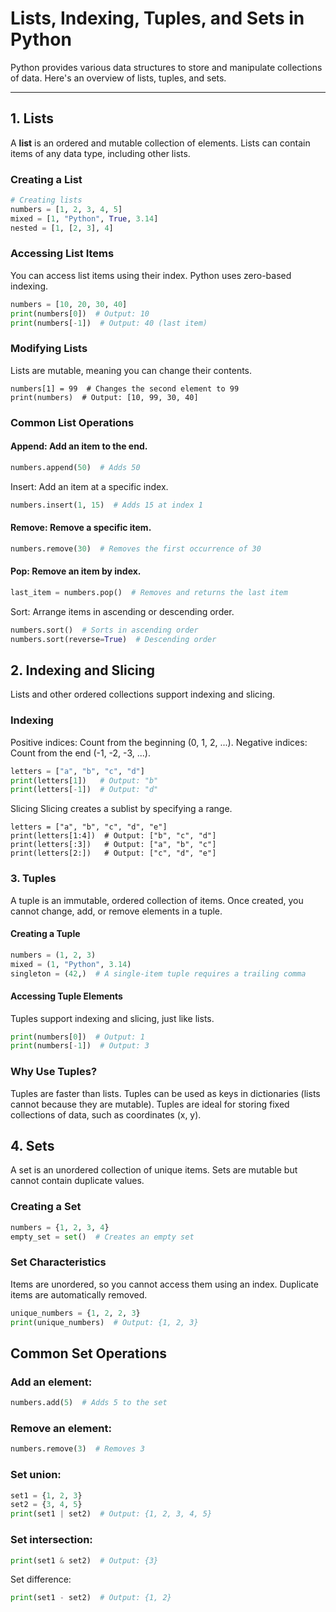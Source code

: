 # Lists, Indexing, Tuples, and Sets in Python

Python provides various data structures to store and manipulate collections of data. Here's an overview of lists, tuples, and sets.

---

## 1. Lists
A **list** is an ordered and mutable collection of elements. Lists can contain items of any data type, including other lists.

### Creating a List
```python
# Creating lists
numbers = [1, 2, 3, 4, 5]
mixed = [1, "Python", True, 3.14]
nested = [1, [2, 3], 4]
```


### Accessing List Items
You can access list items using their index. Python uses zero-based indexing.

```python
numbers = [10, 20, 30, 40]
print(numbers[0])  # Output: 10
print(numbers[-1])  # Output: 40 (last item)
```

### Modifying Lists
Lists are mutable, meaning you can change their contents.

```
numbers[1] = 99  # Changes the second element to 99
print(numbers)  # Output: [10, 99, 30, 40]
```

### Common List Operations
#### Append: Add an item to the end.

```python
numbers.append(50)  # Adds 50
```
Insert: Add an item at a specific index.
```python
numbers.insert(1, 15)  # Adds 15 at index 1
```
#### Remove: Remove a specific item.
```python
numbers.remove(30)  # Removes the first occurrence of 30
```
#### Pop: Remove an item by index.
```python
last_item = numbers.pop()  # Removes and returns the last item
```
Sort: Arrange items in ascending or descending order.
```python
numbers.sort()  # Sorts in ascending order
numbers.sort(reverse=True)  # Descending order
```
## 2. Indexing and Slicing
Lists and other ordered collections support indexing and slicing.

### Indexing
Positive indices: Count from the beginning (0, 1, 2, ...).
Negative indices: Count from the end (-1, -2, -3, ...).

```Python
letters = ["a", "b", "c", "d"]
print(letters[1])   # Output: "b"
print(letters[-1])  # Output: "d"
```
Slicing
Slicing creates a sublist by specifying a range.

```
letters = ["a", "b", "c", "d", "e"]
print(letters[1:4])  # Output: ["b", "c", "d"]
print(letters[:3])   # Output: ["a", "b", "c"]
print(letters[2:])   # Output: ["c", "d", "e"]
```
### 3. Tuples
A tuple is an immutable, ordered collection of items. Once created, you cannot change, add, or remove elements in a tuple.

#### Creating a Tuple
```Python
numbers = (1, 2, 3)
mixed = (1, "Python", 3.14)
singleton = (42,)  # A single-item tuple requires a trailing comma
```
#### Accessing Tuple Elements
Tuples support indexing and slicing, just like lists.

```Python
print(numbers[0])  # Output: 1
print(numbers[-1])  # Output: 3
```
### Why Use Tuples?
Tuples are faster than lists.
Tuples can be used as keys in dictionaries (lists cannot because they are mutable).
Tuples are ideal for storing fixed collections of data, such as coordinates (x, y).
## 4. Sets
A set is an unordered collection of unique items. Sets are mutable but cannot contain duplicate values.

### Creating a Set
```Python
numbers = {1, 2, 3, 4}
empty_set = set()  # Creates an empty set
```

### Set Characteristics
Items are unordered, so you cannot access them using an index.
Duplicate items are automatically removed.

```Python
unique_numbers = {1, 2, 2, 3}
print(unique_numbers)  # Output: {1, 2, 3}
```
## Common Set Operations
### Add an element:

```Python
numbers.add(5)  # Adds 5 to the set
```

### Remove an element:
```Python
numbers.remove(3)  # Removes 3
```
### Set union:
```Python
set1 = {1, 2, 3}
set2 = {3, 4, 5}
print(set1 | set2)  # Output: {1, 2, 3, 4, 5}
```

### Set intersection:

```Python
print(set1 & set2)  # Output: {3}
```
Set difference:
```Python 
print(set1 - set2)  # Output: {1, 2}
```
